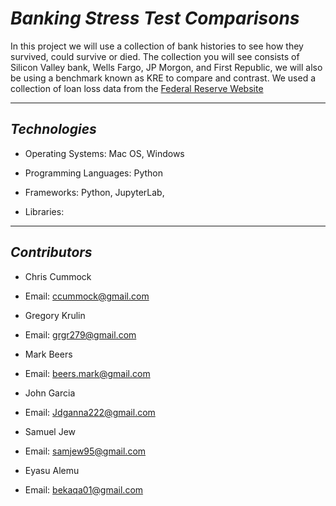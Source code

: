 # *Banking Stress Test Comparisons*

In this project we will use a collection of bank histories to see how they survived, could survive or died. The collection you will see consists of Silicon Valley bank, Wells Fargo, JP Morgon, and First Republic, we will also be using a benchmark known as KRE to compare and contrast. We used a collection of loan loss data from the [Federal Reserve Website](https://www.federalreserve.gov/supervisionreg/dfa-stress-tests-2023.htm)

-----------------------

## *Technologies*

- Operating Systems: Mac OS, Windows

- Programming Languages: Python

- Frameworks: Python, JupyterLab, 

- Libraries: 

-----------------------

## *Contributors*

- Chris Cummock
- Email: ccummock@gmail.com

- Gregory Krulin
- Email: grgr279@gmail.com

- Mark Beers
- Email: beers.mark@gmail.com

- John Garcia
- Email: Jdganna222@gmail.com

- Samuel Jew
- Email: samjew95@gmail.com

- Eyasu Alemu
- Email: bekaqa01@gmail.com
